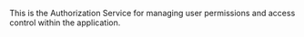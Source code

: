 This is the Authorization Service for managing user permissions and access control within the application.
